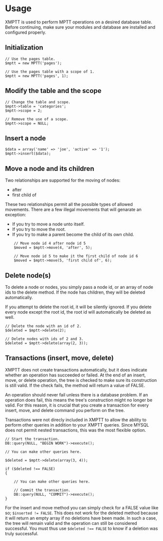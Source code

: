 # Usage

XMPTT is used to perform MPTT operations on a desired database table. Before continuing, make sure your modules and database are installed and configured properly.

## Initialization

	// Use the pages table.
	$mptt = new MPTT('pages');

	// Use the pages table with a scope of 1.
	$mptt = new MPTT('pages', 1);

## Modify the table and the scope

	// Change the table and scope.
	$mptt->table = 'categories';
	$mptt->scope = 2;

	// Remove the use of a scope.
	$mptt->scope = NULL;

## Insert a node

	$data = array('name' => 'joe', 'active' => '1');
	$mptt->insert($data);

## Move a node and its children

Two relationships are supported for the moving of nodes:

 + after
 + first child of

These two relationships permit all the possible types of allowed movements. There are a few illegal movements that will genarate an exception:

 + If you try to move a node unto itself.
 + If you try to move the root.
 + If you try to make a parent become the child of its own child.

~~~~
	// Move node id 4 after node id 5
	$moved = $mptt->move(4, 'after', 5);

	// Move node id 5 to make it the first child of node id 6
	$moved = $mptt->move(5, 'first child of', 6);
~~~~

## Delete node(s)

To delete a node or nodes, you simply pass a node id, or an array of node ids to the delete method. If the node has children, they will be deleted automatically.

If you attempt to delete the root id, it will be silently ignored. If you delete every node except the root id, the root id will automatically be deleted as well.

	// Delete the node with an id of 2.
	$deleted = $mptt->delete(2);

	// Delete nodes with ids of 2 and 3.
	$deleted = $mptt->delete(array(2, 3));

## Transactions (insert, move, delete)

XMPTT does not create transactions automatically, but it does indicate whether an operation has succeeded or failed. At the end of an insert, move, or delete operation, the tree is checked to make sure its construction is still valid. If the check fails, the method will return a value of FALSE.

An operation should never fail unless there is a database problem. If an operation does fail, this means the tree's construction might no longer be valid. For this reason, it is crucial that you create a transaction for every insert, move, and delete command you perform on the tree.

Transactions were not direcly included in XMPTT to allow the ability to perform other queries in addition to your XMPTT queries. Since MYSQL does not permit nested transactions, this was the most flexible option.

	// Start the transaction.
	DB::query(NULL, "BEGIN WORK")->execute();

	// You can make other queries here.

	$deleted = $mptt->delete(array(3, 4));

	if ($deleted !== FALSE)
	{

		// You can make other queries here.

		// Commit the transaction.
		DB::query(NULL, "COMMIT")->execute();
	}

For the insert and move method you can simply check for a FALSE value like so; `$inserted != FALSE`. This does not work for the deleted method because it will return an empty array if no deletions have been made. In such a case, the tree will remain valid and the operation can still be considered successful. You must thus use `$deleted !== FALSE` to know if a deletion was truly successful.

